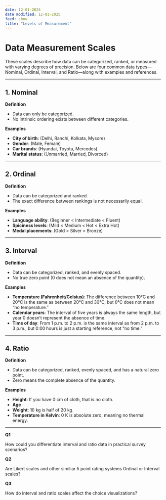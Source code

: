 ```yaml
---
date: 12-01-2025
date modified: 12-01-2025
feed: show
title: "Levels of Measurement"
---
```

# Data Measurement Scales

These scales describe how data can be categorized, ranked, or measured with varying degrees of precision. Below are four common data types—Nominal, Ordinal, Interval, and Ratio—along with examples and references.

---

## 1. Nominal

**Definition**
- Data can only be categorized.
- No intrinsic ordering exists between different categories.

**Examples**
- **City of birth**: (Delhi, Ranchi, Kolkata, Mysore)
- **Gender**: (Male, Female)
- **Car brands**: (Hyundai, Toyota, Mercedes)
- **Marital status**: (Unmarried, Married, Divorced)

---

## 2. Ordinal

**Definition**
- Data can be categorized and ranked.
- The exact difference between rankings is not necessarily equal.

**Examples**
- **Language ability**: (Beginner < Intermediate < Fluent)
- **Spiciness levels**: (Mild < Medium < Hot < Extra Hot)
- **Medal placements**: (Gold > Silver > Bronze)

---

## 3. Interval

**Definition**
- Data can be categorized, ranked, and evenly spaced.
- No true zero point (0 does not mean an absence of the quantity).

**Examples**
- **Temperature (Fahrenheit/Celsius)**: The difference between 10°C and 20°C is the same as between 20°C and 30°C, but 0°C does not mean “no temperature.”
- **Calendar years**: The interval of five years is always the same length, but year 0 doesn’t represent the absence of time.
- **Time of day**: From 1 p.m. to 2 p.m. is the same interval as from 2 p.m. to 3 p.m., but 0:00 hours is just a starting reference, not “no time.”

---

## 4. Ratio

**Definition**
- Data can be categorized, ranked, evenly spaced, and has a natural zero point.
- Zero means the complete absence of the quantity.

**Examples**
- **Height**: If you have 0 cm of cloth, that is no cloth.
- **Age**
- **Weight**: 10 kg is half of 20 kg.
- **Temperature in Kelvin**: 0 K is absolute zero, meaning no thermal energy.

---

**Q1**

How could you differentiate interval and ratio data in practical survey scenarios?

**Q2**

Are Likert scales and other similiar 5 point rating systems Ordinal or Interval scales?

**Q3**

How do interval and ratio scales affect the choice visualizations?